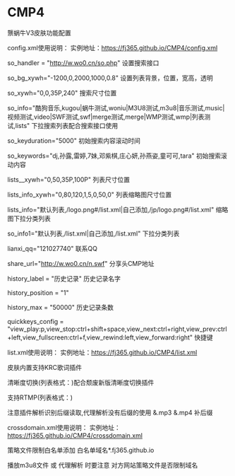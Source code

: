 # CMP4
龒蜗牛V3皮肤功能配置

config.xml使用说明：
实例地址：https://fj365.github.io/CMP4/config.xml

so_handler = "http://w.wo0.cn/so.php" 设置搜索接口

so_bg_xywh="-1200,0,2000,1000,0.8" 设置列表背景，位置，宽高，透明

so_xywh="0,0,35P,240" 搜索尺寸位置

so_info="酷狗音乐,kugou|蜗牛测试,woniu|M3U8测试,m3u8|音乐测试,music|视频测试,video|SWF测试,swf|merge测试,merge|WMP测试,wmp|列表测试,lists" 下拉搜索列表配合搜索接口使用

so_keyduration="5000" 初始搜索内容滚动时间

so_keywords="dj,孙露,雷婷,7妹,邓紫棋,庄心妍,孙燕姿,童可可,tara" 初始搜索滚动内容

lists__xywh="0,50,35P,100P" 列表尺寸位置

lists_info_xywh="0,80,120,1,5,0,50,0" 列表缩略图尺寸位置

lists_info="默认列表,/logo.png#/list.xml|自己添加,/jp/logo.png#/list.xml" 缩略图下拉分类列表

so_info1="默认列表,/list.xml|自己添加,/list.xml" 下拉分类列表

lianxi_qq="121027740" 联系QQ

share_url="http://w.wo0.cn/n.swf" 分享头CMP地址

history_label = "历史记录" 历史记录名字

history_position = "1" 

history_max = "50000" 历史记录条数

quickkeys_config = "view_play:p,view_stop:ctrl+shift+space,view_next:ctrl+right,view_prev:ctrl+left,view_fullscreen:ctrl+f,view_rewind:left,view_forward:right" 快捷键

list.xml使用说明：
实例地址：https://fj365.github.io/CMP4/list.xml

皮肤内置支持KRC歌词插件

清晰度切换(列表格式：<m type="woniu" src="地址1" hd1="地址2" hd2="地址3"  hd3="地址4" label="清晰度切换"/>)配合颓废新版清晰度切换插件

支持RTMP(列表格式：<m type="woniu" src="rtmp://地址1" label="清晰度切换"/>)

注意插件解析识别后缀读取,代理解析没有后缀的使用 &.mp3 &.mp4 补后缀

crossdomain.xml使用说明：
实例地址：https://fj365.github.io/CMP4/crossdomain.xml

策略文件限制白名单添加 <allow-access-from domain="*.fj365.github.io" /> 白名单域名*.fj365.github.io

播放m3u8文件 或 代理解析 时要注意 对方网站策略文件是否限制域名
